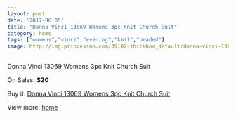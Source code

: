 ```yaml
---
layout: post
date: '2017-06-05'
title: "Donna Vinci 13069 Womens 3pc Knit Church Suit"
category: home
tags: ["womens","vinci","evening","knit","beaded"]
image: http://img.princessan.com/39102-thickbox_default/donna-vinci-13069-womens-3pc-knit-church-suit.jpg
---
```

Donna Vinci 13069 Womens 3pc Knit Church Suit

On Sales: **$20**
<a href="https://www.princessan.com/en/18205-donna-vinci-13069-womens-3pc-knit-church-suit.html"><amp-img layout="responsive" width="600" height="600" src="//img.princessan.com/39102-thickbox_default/donna-vinci-13069-womens-3pc-knit-church-suit.jpg" alt="Donna Vinci 13069 Womens 3pc Knit Church Suit 0" /></a>
<a href="https://www.princessan.com/en/18205-donna-vinci-13069-womens-3pc-knit-church-suit.html"><amp-img layout="responsive" width="600" height="600" src="//img.princessan.com/39103-thickbox_default/donna-vinci-13069-womens-3pc-knit-church-suit.jpg" alt="Donna Vinci 13069 Womens 3pc Knit Church Suit 1" /></a>

Buy it: [Donna Vinci 13069 Womens 3pc Knit Church Suit](https://www.princessan.com/en/18205-donna-vinci-13069-womens-3pc-knit-church-suit.html "Donna Vinci 13069 Womens 3pc Knit Church Suit")

View more: [home](https://www.princessan.com/en/1- "home")